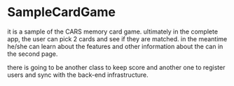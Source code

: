 # SampleCardGame
it is a sample of the CARS memory card game.
ultimately in the complete app, the user can pick 2 cards and see if they are matched. in the meantime he/she can learn about the features and other information about the can in the second page.

there is going to be another class to keep score and another one to register users and sync with the back-end infrastructure.



